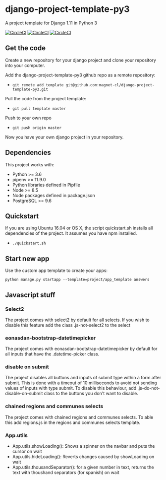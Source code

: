 # django-project-template-py3
A project template for Django 1.11 in Python 3

[![CircleCI](https://circleci.com/gh/magnet-cl/django-project-template-py3.svg?style=svg)](https://circleci.com/gh/magnet-cl/django-project-template-py3)
[![CircleCI](https://circleci.com/gh/magnet-cl/django-project-template-py3/tree/testing.svg?style=svg)](https://circleci.com/gh/magnet-cl/django-project-template-py3/tree/testing)
[![CircleCI](https://circleci.com/gh/magnet-cl/django-project-template-py3/tree/development.svg?style=svg)](https://circleci.com/gh/magnet-cl/django-project-template-py3/tree/development)

## Get the code
Create a new repository for your django project and clone your repository into
your computer.

Add the django-project-template-py3 github repo as a remote repository:
* `git remote add template
  git@github.com:magnet-cl/django-project-template-py3.git`

Pull the code from the project template:
* `git pull template master`

Push to your own repo
* `git push origin master`

Now you have your own django project in your repository.

## Dependencies
This project works with:

* Python >= 3.6
* pipenv >= 11.9.0
* Python libraries defined in Pipfile 
* Node >= 8.5
* Node packages defined in package.json
* PostgreSQL >= 9.6 

## Quickstart
If you are using Ubuntu 16.04 or OS X, the script quickstart.sh installs all 
dependencies of the project. It assumes you have npm installed.

* `./quickstart.sh`

## Start new app
Use the custom app template to create your apps:

    python manage.py startapp --template=project/app_template answers

## Javascript stuff

### Select2

The project comes with select2 by default for all selects. If you wish to
disable this feature add the class .js-not-select2 to the select

### eonasdan-bootstrap-datetimepicker

The project comes with eonasdan-bootstrap-datetimepicker by default for all
inputs that have the .datetime-picker class.

### disable on submit

The project disables all buttons and inputs of submit type
within a form after submit. This is done with a timeout of 10 milliseconds to
avoid not sending values of inputs with type submit. To disable this behaviour, add
.js-do-not-disable-on-submit class to the buttons you don't want to disable.

### chained regions and communes selects

The project comes with chained regions and communes selects.
To able this add regions.js in the regions and communes selects template.

### App.utils

* App.utils.showLoading(): Shows a spinner on the navbar and puts the cursor
on wait
* App.utils.hideLoading(): Reverts changes caused by showLoading
on wait
* App.utils.thousandSeparator(): for a given number in text, returns the text
with thoushand separators (for spanish)
on wait
